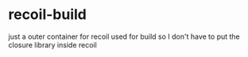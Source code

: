 # recoil-build
just a outer container for recoil used for build so I don't have to put the closure library inside recoil

